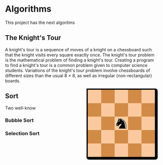 # Algorithms
This project has the next algoritms

## The Knight's Tour
<p>

A knight's tour is a sequence of moves of a knight on a chessboard such that the knight visits every square exactly once.
The knight's tour problem is the mathematical problem of finding a knight's tour. Creating a program to find a knight's tour is a common problem given to computer science students. Variations of the knight's tour problem involve chessboards of different sizes than the usual 8 × 8, as well as irregular (non-rectangular) boards.
</p>
<img src="/wwwroot/images/KnightTourAnimation.gif" style="float:right">


## Sort
Two well-know 
### Bubble Sort
### Selection Sort

